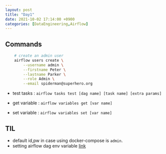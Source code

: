 ```yaml
---
layout: post
title: "Day1"
date: 2021-10-02 17:14:00 +0900
categories: [DataEngineering,Airflow]
---
```


## Commands

``` sh
    # create an admin user
    airflow users create \
        --username admin \
        --firstname Peter \
        --lastname Parker \
        --role Admin \
        --email spiderman@superhero.org
```

- test tasks : `airflow tasks test [dag name] [task name] [extra params]`

- get variable : `airflow variables get [var name]`

- set variable : `airflow variables set [var name]`

## TIL
- default id,pw in case using docker-compose is ```admin```.
- setting airflow dag env variable [link](https://airflow.apache.org/docs/apache-airflow/stable/configurations-ref.html#dags-folder)